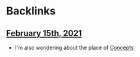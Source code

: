
# Backlinks
## [February 15th, 2021](<February 15th, 2021.md>)
- I'm also wondering about the place of [Concepts](<Concepts.md>)

